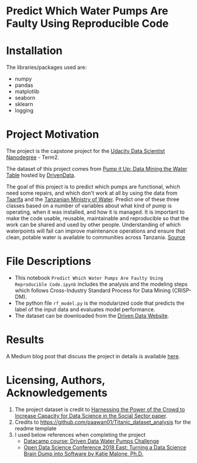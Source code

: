 # Predict Which Water Pumps Are Faulty Using Reproducible Code

# Installation
The libraries/packages used are:

- numpy
- pandas
- matplotlib
- seaborn
- sklearn
- logging

# Project Motivation
The project is the capstone project for the [Udacity Data Scientist Nanodegree](https://www.udacity.com/course/data-scientist-nanodegree--nd025) - Term2. 

The dataset of this project comes from [Pump it Up: Data Mining the Water Table](https://www.drivendata.org/competitions/7/pump-it-up-data-mining-the-water-table/page/23/) hosted by [DrivenData](https://www.drivendata.org/).

The goal of this project is to predict which pumps are functional, which need some repairs, and which don't work at all by using the data from [Taarifa](http://taarifa.org/) and the [Tanzanian Ministry of Water](http://maji.go.tz/). Predict one of these three classes based on a number of variables about what kind of pump is operating, when it was installed, and how it is managed. It is important to make the code usable, reusable, maintainable and reproducible so that the work can be shared and used by other people. Understanding of which waterpoints will fail can improve maintenance operations and ensure that clean, potable water is available to communities across Tanzania. [Source](https://www.drivendata.org/competitions/7/pump-it-up-data-mining-the-water-table/page/23/)

# File Descriptions
- This notebook `Predict Which Water Pumps Are Faulty Using Reproducible Code.ipynb` includes the analysis and the modeling steps which follows Cross-Industry Standard Process for Data Mining (CRISP-DM).
- The python file `rf_model.py` is the modularized code that predicts the label of the input data and evaluates model performance.
- The dataset can be downloaded from the [Driven Data Website](https://www.drivendata.org/competitions/7/pump-it-up-data-mining-the-water-table/data/).

# Results
A Medium blog post that discuss the project in details is available [here](https://medium.com/@sophiaheli/predict-which-water-pumps-are-faulty-using-reproducible-code-aa42b3fc0320).

# Licensing, Authors, Acknowledgements
1. The project dataset is credit to [Harnessing the Power of the Crowd to Increase Capacity for Data Science in the Social Sector paper](https://arxiv.org/abs/1606.07781).
2. Credits to https://github.com/paawan01/Titanic_dataset_analysis for the readme template
3. I used below references when completing the project
    - [Datacamp course: Driven Data Water Pumps Challenge](https://www.datacamp.com/community/open-courses/drivendata-water-pumps-challenge)
    - [Open Data Science Conference 2018 East: Turning a Data Science Brain Dump into Software by Katie Malone, Ph.D.](https://github.com/cmmalone)

